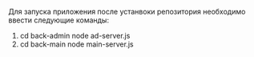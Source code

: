 Для запуска приложения после устанвоки репозитория необходимо ввести следующие команды:
1. cd back-admin node ad-server.js
2. cd back-main node main-server.js